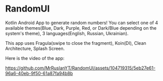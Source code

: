 # RandomUI
Kotlin Android App to generate random numbers!
You can select one of 4 available themes(Blue, Dark, Purple, Red, or Dark/Blue depending on the system's theme), 3 languages(English, Russian, Ukrainian).

This app uses Fragula(swipe to close the fragment), Koin(DI), Clean Architecture, Splash Screen. 

Here is the video of the app:

https://github.com/MrRuslanYT/RandomUI/assets/104719315/5eb27e61-96a6-40eb-9f50-61a87fa94b8b
